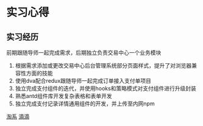 # 实习心得

## 实习经历

前期跟随导师一起完成需求，后期独立负责交易中心一个业务模块

1. 根据需求添加或更改交易中心后台管理系统部分页面样式，提升了对浏览器兼容性方面的技能
2. 使用dva配合redux跟随导师一起完成订单接入支付单项目
3. 独立完成支付组件的迭代，并使用hooks和策略模式对支付组件进行升级封装
4. 熟悉antd组件库开发复杂表格和表单开发
5. 独立完成支付记录详情通用组件的开发，并上传至内网npm

[淘系](https://juejin.cn/post/6857416445698818055)
[滴滴](https://juejin.cn/post/6903355225499762695)
